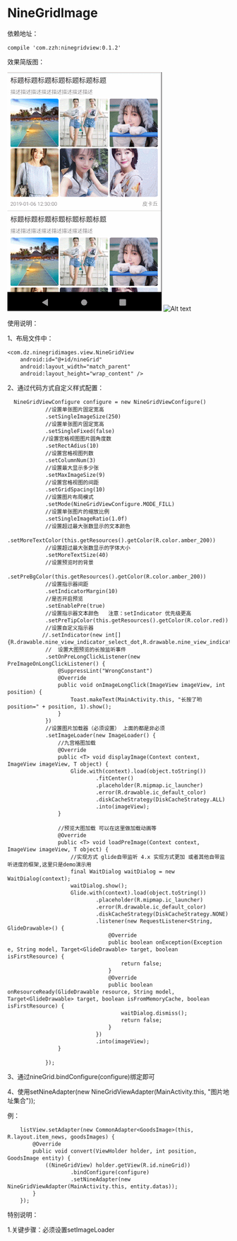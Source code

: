 
# NineGridImage

依赖地址：

   
    compile 'com.zzh:ninegridview:0.1.2'
   

效果简版图：

![Alt text](https://github.com/zhengzaihong/NineGridImage/blob/master/Screenshots/pre.gif)
![Alt text](https://github.com/zhengzaihong/NineGridImage/blob/master/Screenshots/pre2.gif)

使用说明：


1、布局文件中：


    <com.dz.ninegridimages.view.NineGridView
        android:id="@+id/nineGrid"
        android:layout_width="match_parent"
        android:layout_height="wrap_content" />


        
2、通过代码方式自定义样式配置：


      NineGridViewConfigure configure = new NineGridViewConfigure()
		        //设置单张图片固定宽高
                .setSingleImageSize(250)
		        //设置单张图片固定宽高
                .setSingleFixed(false)
		       //设置宫格视图图片圆角度数
                .setRectAdius(10)
		        //设置宫格视图列数
                .setColumnNum(3)
		        //设置最大显示多少张
                .setMaxImageSize(9)
	        	//设置宫格视图的间距
                .setGridSpacing(10)
		        //设置图片布局模式
                .setMode(NineGridViewConfigure.MODE_FILL)
		        //设置单张图片的缩放比例
                .setSingleImageRatio(1.0f)
		        //设置超过最大张数显示的文本颜色
                .setMoreTextColor(this.getResources().getColor(R.color.amber_200))
		        //设置超过最大张数显示的字体大小
                .setMoreTextSize(40)
		        //设置预览时的背景
                .setPreBgColor(this.getResources().getColor(R.color.amber_200))
		        //设置指示器间距
                .setIndicatorMargin(10) 
                //是否开启预览
                .setEnablePre(true)
		        //设置指示器文本颜色   注意：setIndicator 优先级更高
                .setPreTipColor(this.getResources().getColor(R.color.red)) 
                //设置自定义指示器
               //.setIndicator(new int[]{R.drawable.nine_view_indicator_select_dot,R.drawable.nine_view_indicator__un_select_dot})
                //  设置大图预览的长按监听事件
                .setOnPreLongClickListener(new PreImageOnLongClickListener() {
                    @SuppressLint("WrongConstant")
                    @Override
                    public void onImageLongClick(ImageView imageView, int position) {
                        Toast.makeText(MainActivity.this, "长按了哟position=" + position, 1).show();
                    }
                })
                //设置图片加载器（必须设置） 上面的都是非必须
                .setImageLoader(new ImageLoader() {
                    //九宫格图加载
                    @Override
                    public <T> void displayImage(Context context, ImageView imageView, T object) {
                        Glide.with(context).load(object.toString())
                                .fitCenter()
                                .placeholder(R.mipmap.ic_launcher)
                                .error(R.drawable.ic_default_color)
                                .diskCacheStrategy(DiskCacheStrategy.ALL)
                                .into(imageView);
                    }

                    //预览大图加载 可以在这里做加载动画等
                    @Override
                    public <T> void loadPreImage(Context context, ImageView imageView, T object) {
                        //实现方式 glide自带监听 4.x 实现方式更加 或者其他自带监听进度的框架,这里只是demo演示用
                        final WaitDialog waitDialog = new WaitDialog(context);
                        waitDialog.show();
                        Glide.with(context).load(object.toString())
                                .placeholder(R.mipmap.ic_launcher)
                                .error(R.drawable.ic_default_color)
                                .diskCacheStrategy(DiskCacheStrategy.NONE)
                                .listener(new RequestListener<String, GlideDrawable>() {
                                    @Override
                                    public boolean onException(Exception e, String model, Target<GlideDrawable> target, boolean isFirstResource) {
                                        return false;
                                    }
                                    @Override
                                    public boolean onResourceReady(GlideDrawable resource, String model, Target<GlideDrawable> target, boolean isFromMemoryCache, boolean isFirstResource) {
                                        waitDialog.dismiss();
                                        return false;
                                    }
                                })
                                .into(imageView);
                    }

                });
		
		

3、通过nineGrid.bindConfigure(configure)绑定即可

4、使用setNineAdapter(new NineGridViewAdapter(MainActivity.this, "图片地址集合"));
 
 例：


        listView.setAdapter(new CommonAdapter<GoodsImage>(this, R.layout.item_news, goodsImages) {
            @Override
            public void convert(ViewHolder holder, int position, GoodsImage entity) {
                ((NineGridView) holder.getView(R.id.nineGrid))
                        .bindConfigure(configure)
                        .setNineAdapter(new NineGridViewAdapter(MainActivity.this, entity.datas));
            }
        });






特别说明：

 1.关键步骤：必须设置setImageLoader
 
 





 





